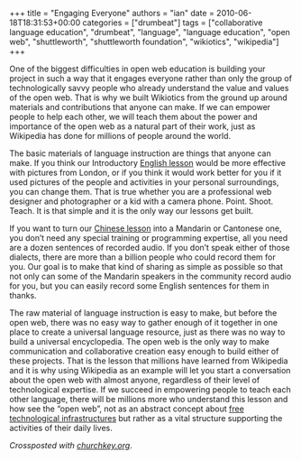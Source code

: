 +++
title = "Engaging Everyone"
authors = "ian"
date = 2010-06-18T18:31:53+00:00
categories = ["drumbeat"]
tags = ["collaborative language education", "drumbeat", "language", "language education", "open web", "shuttleworth", "shuttleworth foundation", "wikiotics", "wikipedia"]
+++

One of the biggest difficulties in open web education is building your project in such a way that it engages everyone rather than only the group of technologically savvy people who already understand the value and values of the open web. That is why we built Wikiotics from the ground up around materials and contributions that anyone can make. If we can empower people to help each other, we will teach them about the power and importance of the open web as a natural part of their work, just as Wikipedia has done for millions of people around the world.

The basic materials of language instruction are things that anyone can make. If you think our Introductory [English lesson](/en/Introduction) would be more effective with pictures from London, or if you think it would work better for you if it used pictures of the people and activities in your personal surroundings, you can change them. That is true whether you are a professional web designer and photographer or a kid with a camera phone. Point. Shoot. Teach. It is that simple and it is the only way our lessons get built.

If you want to turn our [Chinese lesson](/en/Chinese_lesson_-_Introduction) into a Mandarin or Cantonese one, you don’t need any special training or programming expertise, all you need are a dozen sentences of recorded audio. If you don’t speak either of those dialects, there are more than a billion people who could record them for you. Our goal is to make that kind of sharing as simple as possible so that not only can some of the Mandarin speakers in the community record audio for you, but you can easily record some English sentences for them in thanks.

The raw material of language instruction is easy to make, but before the open web, there was no easy way to gather enough of it together in one place to create a universal language resource, just as there was no way to build a universal encyclopedia. The open web is the only way to make communication and collaborative creation easy enough to build either of these projects. That is the lesson that millions have learned from Wikipedia and it is why using Wikipedia as an example will let you start a conversation about the open web with almost anyone, regardless of their level of technological expertise. If we succeed in empowering people to teach each other language, there will be millions more who understand this lesson and how see the “open web”, not as an abstract concept about [free technological infrastructures](https://xkcd.com/743/) but rather as a vital structure supporting the activities of their daily lives.

*Crossposted with [churchkey.org](https://churchkey.org/2010/06/18/engaging-everyone/)*.
